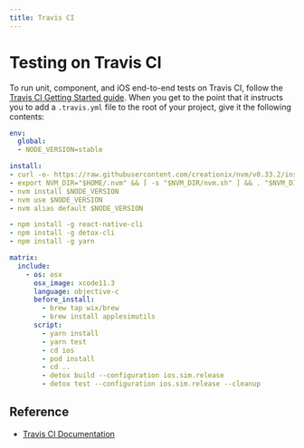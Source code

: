 ```yaml
---
title: Travis CI
---
```


# Testing on Travis CI

To run unit, component, and iOS end-to-end tests on Travis CI, follow the [Travis CI Getting Started guide](https://docs.travis-ci.com/user/tutorial/). When you get to the point that it instructs you to add a `.travis.yml` file to the root of your project, give it the following contents:

```yml
env:
  global:
  - NODE_VERSION=stable

install:
- curl -o- https://raw.githubusercontent.com/creationix/nvm/v0.33.2/install.sh | bash
- export NVM_DIR="$HOME/.nvm" && [ -s "$NVM_DIR/nvm.sh" ] && . "$NVM_DIR/nvm.sh"
- nvm install $NODE_VERSION
- nvm use $NODE_VERSION
- nvm alias default $NODE_VERSION

- npm install -g react-native-cli
- npm install -g detox-cli
- npm install -g yarn

matrix:
  include:
    - os: osx
      osx_image: xcode11.3
      language: objective-c
      before_install:
        - brew tap wix/brew
        - brew install applesimutils
      script:
        - yarn install
        - yarn test
        - cd ios
        - pod install
        - cd ..
        - detox build --configuration ios.sim.release
        - detox test --configuration ios.sim.release --cleanup
```

## Reference

- [Travis CI Documentation](https://docs.travis-ci.com/)
